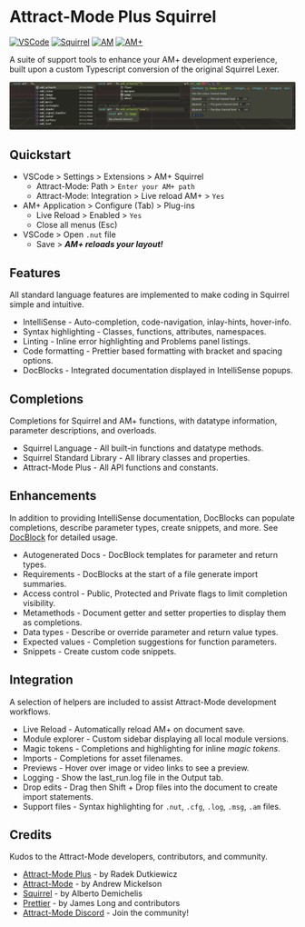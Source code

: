 # Attract-Mode Plus Squirrel

<a href="https://code.visualstudio.com/download"><img alt="VSCode" src="https://img.shields.io/badge/VSCode-^1.70.0-blue"></a>
<a href="http://www.squirrel-lang.org/doc/squirrel3.html"><img alt="Squirrel" src="https://img.shields.io/badge/Squirrel-3.0.7-blue"></a>
<a href="https://github.com/mickelson/attract"><img alt="AM" src="https://img.shields.io/badge/Attract--Mode-2.7.0-blue"></a>
<a href="https://github.com/oomek/attractplus"><img alt="AM+" src="https://img.shields.io/badge/Attract--Mode_Plus-3.1.0-blue"></a>

A suite of support tools to enhance your AM+ development experience, built upon a custom Typescript conversion of the original Squirrel Lexer.

![Attract-Mode Plus Squirrel](https://github.com/Chadnaut/Attract-Mode-Plus-Squirrel/blob/master/assets/images/readme.png?raw=true)

## Quickstart

- VSCode > Settings > Extensions > AM+ Squirrel
  - Attract-Mode: Path > `Enter your AM+ path`
  - Attract-Mode: Integration > Live reload AM+ > `Yes`
- AM+ Application > Configure (Tab) > Plug-ins
  - Live Reload > Enabled > `Yes`
  - Close all menus (Esc)
- VSCode > Open `.nut` file
  - Save > ***AM+ reloads your layout!***

## Features

All standard language features are implemented to make coding in Squirrel simple and intuitive.

- IntelliSense - Auto-completion, code-navigation, inlay-hints, hover-info.
- Syntax highlighting - Classes, functions, attributes, namespaces.
- Linting - Inline error highlighting and Problems panel listings.
- Code formatting - Prettier based formatting with bracket and spacing options.
- DocBlocks - Integrated documentation displayed in IntelliSense popups.

## Completions

Completions for Squirrel and AM+ functions, with datatype information, parameter descriptions, and overloads.

- Squirrel Language - All built-in functions and datatype methods.
- Squirrel Standard Library - All library classes and properties.
- Attract-Mode Plus - All API functions and constants.

## Enhancements

In addition to providing IntelliSense documentation, DocBlocks can populate completions, describe parameter types, create snippets, and more. See
[DocBlock](https://github.com/Chadnaut/Attract-Mode-Plus-Squirrel/blob/master/DOCBLOCK.md) for detailed usage.

- Autogenerated Docs - DocBlock templates for parameter and return types.
- Requirements - DocBlocks at the start of a file generate import summaries.
- Access control - Public, Protected and Private flags to limit completion visibility.
- Metamethods - Document getter and setter properties to display them as completions.
- Data types - Describe or override parameter and return value types.
- Expected values - Completion suggestions for function parameters.
- Snippets - Create custom code snippets.

## Integration

A selection of helpers are included to assist Attract-Mode development workflows.

- Live Reload - Automatically reload AM+ on document save.
- Module explorer - Custom sidebar displaying all local module versions.
- Magic tokens - Completions and highlighting for inline *magic tokens*.
- Imports - Completions for asset filenames.
- Previews - Hover over image or video links to see a preview.
- Logging - Show the last_run.log file in the Output tab.
- Drop edits - Drag then Shift + Drop files into the document to create import statements.
- Support files - Syntax highlighting for `.nut`, `.cfg`, `.log`, `.msg`, `.am` files.

## Credits

Kudos to the Attract-Mode developers, contributors, and community.

- [Attract-Mode Plus](https://github.com/oomek/attractplus) - by Radek Dutkiewicz
- [Attract-Mode](https://github.com/mickelson/attract) - by Andrew Mickelson
- [Squirrel](http://www.squirrel-lang.org/doc/squirrel3.html) - by Alberto Demichelis
- [Prettier](https://github.com/prettier/prettier) - by James Long and contributors
- [Attract-Mode Discord](https://discord.com/channels/373969602784526336) - Join the community!
